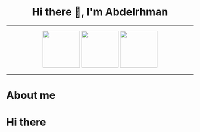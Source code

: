 <h1 align="center">Hi there 👋, I'm Abdelrhman</h1>

<hr>
<div id="header" align="center">
  <a href="https://media.giphy.com/media/ijEiXYEo9DBxm/giphy.gif"><img src="https://media.giphy.com/media/83oKRtNWRC3Z8LLWJn/giphy.gif" width=100 height=100></a>
  <a href="https://twitter.com/Abdel_Elnabwi"><img src="https://media.giphy.com/media/SMKiEh9WDO6ze/giphy.gif" width=100 height=100></a>
  <a href="https://www.linkedin.com/in/abdelrhman-s-ibrahim-67956622a/"><img src="https://media.giphy.com/media/tC6BeKjgXlWvIDLqie/giphy.gif" width=100 height=100></a>
  <br>
 <img src="https://komarev.com/ghpvc/?username=abduerahman&style=flat-square&color=blue" alt=""/>
 
</div>
  <hr>
  <h1>About me<h1>
  <div color="red">
    <p>Hi there</p>
  </div>
